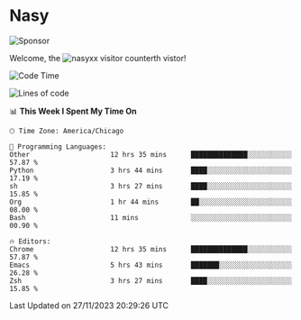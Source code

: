 # Nasy

<!--
<p align="center">
<img height="200" src="https://github-readme-stats.vercel.app/api?username=nasyxx&count_private=true&show_icons=true&theme=dracula&include_all_commits=true"/>
<img height="200" src="https://github-readme-stats.vercel.app/api/top-langs/?username=nasyxx&theme=dracula&hide=html,jupyter+notebook&count_private=true&show_icons=true"/>
</p>

  
----------------
-->

![Sponsor](https://img.shields.io/static/v1.svg?label=Sponsor&message=%E2%9D%A4&logo=GitHub&style=flat&color=pink)
 
Welcome, the ![nasyxx visitor counter](https://count.getloli.com/get/@nasyxx?theme=rule34)th vistor!
 
<!--START_SECTION:waka-->
![Code Time](http://img.shields.io/badge/Code%20Time-4%2C019%20hrs%2032%20mins-blue)

![Lines of code](https://img.shields.io/badge/From%20Hello%20World%20I%27ve%20Written-6.3%20million%20lines%20of%20code-blue)

📊 **This Week I Spent My Time On** 

```text
🕑︎ Time Zone: America/Chicago

💬 Programming Languages: 
Other                    12 hrs 35 mins      ██████████████░░░░░░░░░░░   57.87 % 
Python                   3 hrs 44 mins       ████░░░░░░░░░░░░░░░░░░░░░   17.19 % 
sh                       3 hrs 27 mins       ████░░░░░░░░░░░░░░░░░░░░░   15.85 % 
Org                      1 hr 44 mins        ██░░░░░░░░░░░░░░░░░░░░░░░   08.00 % 
Bash                     11 mins             ░░░░░░░░░░░░░░░░░░░░░░░░░   00.90 % 

🔥 Editors: 
Chrome                   12 hrs 35 mins      ██████████████░░░░░░░░░░░   57.87 % 
Emacs                    5 hrs 43 mins       ███████░░░░░░░░░░░░░░░░░░   26.28 % 
Zsh                      3 hrs 27 mins       ████░░░░░░░░░░░░░░░░░░░░░   15.85 % 
```


 Last Updated on 27/11/2023 20:29:26 UTC
<!--END_SECTION:waka-->

<!-- ![visitors](https://visitor-badge.laobi.icu/badge?page_id=nasyxx.nasyxx) -->
